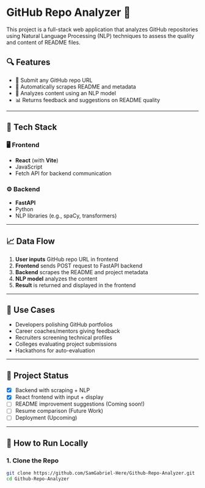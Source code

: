 # GitHub Repo Analyzer 🚀

This project is a full-stack web application that analyzes GitHub repositories using Natural Language Processing (NLP) techniques to assess the quality and content of README files.

## 🔍 Features

- 🔗 Submit any GitHub repo URL
- 📄 Automatically scrapes README and metadata
- 🧠 Analyzes content using an NLP model
- 📊 Returns feedback and suggestions on README quality

---

## 🧱 Tech Stack

### 🖥️ Frontend
- **React** (with **Vite**)
- JavaScript
- Fetch API for backend communication

### ⚙️ Backend
- **FastAPI**
- Python
- NLP libraries (e.g., spaCy, transformers)

---

## 📈 Data Flow

1. **User inputs** GitHub repo URL in frontend
2. **Frontend** sends POST request to FastAPI backend
3. **Backend** scrapes the README and project metadata
4. **NLP model** analyzes the content
5. **Result** is returned and displayed in the frontend

---

## 🧪 Use Cases

- Developers polishing GitHub portfolios
- Career coaches/mentors giving feedback
- Recruiters screening technical profiles
- Colleges evaluating project submissions
- Hackathons for auto-evaluation

---

## 🚧 Project Status

- [x] Backend with scraping + NLP
- [x] React frontend with input + display
- [ ] README improvement suggestions (Coming soon!)
- [ ] Resume comparison (Future Work)
- [ ] Deployment (Upcoming)

---

## 📌 How to Run Locally

### 1. Clone the Repo
```bash
git clone https://github.com/SamGabriel-Here/Github-Repo-Analyzer.git
cd Github-Repo-Analyzer
